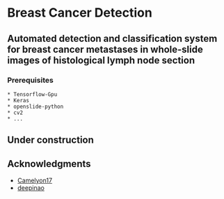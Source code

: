 # Breast Cancer Detection
## Automated detection and classification system for breast cancer metastases in whole-slide images of histological lymph node section

### Prerequisites
```
* Tensorflow-Gpu
* Keras
* openslide-python
* cv2
* ...
```
## Under construction

## Acknowledgments

* [Camelyon17](https://camelyon17.grand-challenge.org)
* [deepinao](https://github.com/deepiano/Camelyon17)
